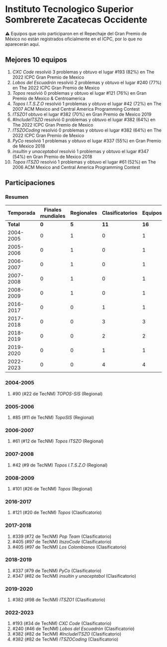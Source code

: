 # Instituto Tecnologico Superior Sombrerete Zacatecas Occidente

:warning: Equipos que solo participaron en el Repechaje del Gran Premio de México no están registrados oficialmente en el ICPC, por lo que no aparecerán aquí.

## Mejores 10 equipos

1. _CXC Code_ resolvió 3 problemas y obtuvo el lugar #193 (82%) en The 2022 ICPC Gran Premio de Mexico
1. _Lobos del Escuadrón_ resolvió 2 problemas y obtuvo el lugar #240 (77%) en The 2022 ICPC Gran Premio de Mexico
1. _Topos_ resolvió 0 problemas y obtuvo el lugar #121 (76%) en Gran Premio de Mexico & Centroamerica
1. _Topos I.T.S.Z.O_ resolvió 1 problemas y obtuvo el lugar #42 (72%) en The 2007 ACM Mexico and Central America Programming Contest
1. _ITSZO1_ obtuvo el lugar #382 (70%) en Gran Premio de Mexico 2019
1. _#IncludeITSZO_ resolvió 0 problemas y obtuvo el lugar #382 (64%) en The 2022 ICPC Gran Premio de Mexico
1. _ITSZOCoding_ resolvió 0 problemas y obtuvo el lugar #382 (64%) en The 2022 ICPC Gran Premio de Mexico
1. _PyCo_ resolvió 1 problemas y obtuvo el lugar #337 (55%) en Gran Premio de Mexico 2018
1. _insultin y unaceptabol_ resolvió 1 problemas y obtuvo el lugar #347 (54%) en Gran Premio de Mexico 2018
1. _Topos ITSZO_ resolvió 1 problemas y obtuvo el lugar #61 (52%) en The 2006 ACM Mexico and Central America Programming Contest

## Participaciones

### Resumen

| Temporada | Finales mundiales | Regionales | Clasificatorios | Equipos |
| --- | --- | --- | --- | --- |
| **Total** | **0** | **5** | **11** | **16** |
| 2004-2005 | 0 | 1 | 0 | 1 |
| 2005-2006 | 0 | 1 | 0 | 1 |
| 2006-2007 | 0 | 1 | 0 | 1 |
| 2007-2008 | 0 | 1 | 0 | 1 |
| 2008-2009 | 0 | 1 | 0 | 1 |
| 2016-2017 | 0 | 0 | 1 | 1 |
| 2017-2018 | 0 | 0 | 3 | 3 |
| 2018-2019 | 0 | 0 | 2 | 2 |
| 2019-2020 | 0 | 0 | 1 | 1 |
| 2022-2023 | 0 | 0 | 4 | 4 |

### 2004-2005

1. #90 (#22 de TecNM) _TOPOS-SIS_ (Regional)

### 2005-2006

1. #85 (#11 de TecNM) _TopoSIS_ (Regional)

### 2006-2007

1. #61 (#12 de TecNM) _Topos ITSZO_ (Regional)

### 2007-2008

1. #42 (#9 de TecNM) _Topos I.T.S.Z.O_ (Regional)

### 2008-2009

1. #101 (#26 de TecNM) _Topos_ (Regional)

### 2016-2017

1. #121 (#20 de TecNM) _Topos_ (Clasificatorio)

### 2017-2018

1. #339 (#72 de TecNM) _Pop Team_ (Clasificatorio)
1. #405 (#97 de TecNM) _ItszoCode_ (Clasificatorio)
1. #405 (#97 de TecNM) _Los Colombianos_ (Clasificatorio)

### 2018-2019

1. #337 (#79 de TecNM) _PyCo_ (Clasificatorio)
1. #347 (#82 de TecNM) _insultin y unaceptabol_ (Clasificatorio)

### 2019-2020

1. #382 (#98 de TecNM) _ITSZO1_ (Clasificatorio)

### 2022-2023

1. #193 (#34 de TecNM) _CXC Code_ (Clasificatorio)
1. #240 (#46 de TecNM) _Lobos del Escuadrón_ (Clasificatorio)
1. #382 (#82 de TecNM) _#IncludeITSZO_ (Clasificatorio)
1. #382 (#82 de TecNM) _ITSZOCoding_ (Clasificatorio)



